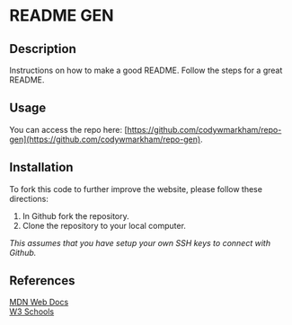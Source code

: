 # README GEN

## Description
Instructions on how to make a good README. Follow the steps for a great README.

## Usage
You can access the repo here: [https://github.com/codywmarkham/repo-gen](https://github.com/codywmarkham/repo-gen).

## Installation
To fork this code to further improve the website, please follow these directions:

1. In Github fork the repository.
1. Clone the repository to your local computer.

_This assumes that you have setup your own SSH keys to connect with Github._

## References
[MDN Web Docs](https://developer.mozilla.org/en-US/docs/Web/HTML/Element)<br>
[W3 Schools](https://www.w3schools.com/)<br>

